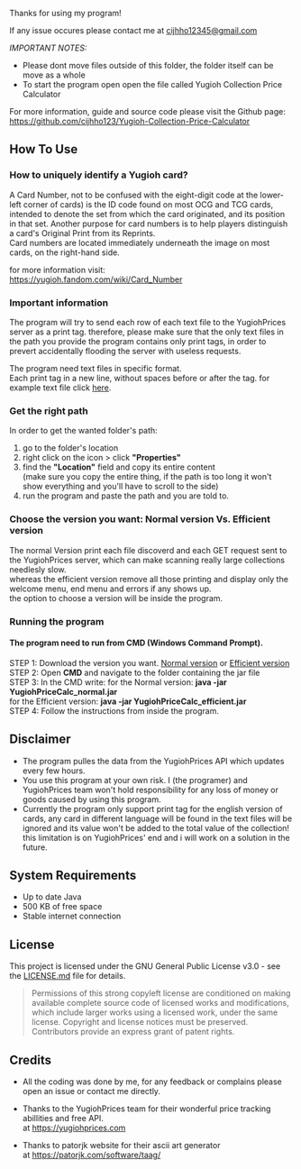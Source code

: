 Thanks for using my program!

If any issue occures please contact me at cijhho12345@gmail.com

*IMPORTANT NOTES:*
- Please dont move files outside of this folder, the folder itself can be move as a whole
- To start the program open open the file called Yugioh Collection Price Calculator 

For more information, guide and source code please visit the Github page:
https://github.com/cijhho123/Yugioh-Collection-Price-Calculator

## How To Use

### How to uniquely identify a Yugioh card?
A Card Number, not to be confused with the eight-digit code at the lower-left corner of cards) is the ID code found on most OCG and TCG cards, intended to denote the set from which the card originated, and its position in that set. Another purpose for card numbers is to help players distinguish a card's Original Print from its Reprints. </br>
Card numbers are located immediately underneath the image on most cards, on the right-hand side.

for more information visit: </br>
https://yugioh.fandom.com/wiki/Card_Number

### Important information
The program will try to send each row of each text file to the YugiohPrices server as a print tag. therefore, please make sure that the only text files in the path you provide the program contains only print tags, in order to prevert accidentally flooding the server with useless requests.

The program need text files in specific format. </br> 
Each print tag in a new line, without spaces before or after the tag. for example text file click [here](/recources/assets/example.txt).

### Get the right path
In order to get the wanted folder's path:
1. go to the folder's location
2. right click on the icon > click <b>"Properties"</b>
3. find the <b>"Location"</b> field and copy its entire content </br>
 (make sure you copy the entire thing, if the path is too long it won't show everything and you'll have to scroll to the side)
4. run the program and paste the path and you are told to.

### Choose the version you want: Normal version Vs. Efficient version
The normal Version print each file discoverd and each GET request sent to the YugiohPrices server, which can make scanning really large collections needlesly slow.</br>
whereas the efficient version remove all those printing and display only the welcome menu, end menu and errors if any shows up.</br>
the option to choose a version will be inside the program.</br>

### Running the program
#### The program need to run from CMD (Windows Command Prompt). </br>
STEP 1: Download the version you want. [Normal version](/assets/YugiohPriceCalc_normal) or [Efficient version](/recources/jar/YugiohPriceCalc_efficient)</br>
STEP 2: Open <b>CMD</b> and navigate to the folder containing the jar file</br>
STEP 3: In the CMD write: 	for the Normal version:		<b>java -jar YugiohPriceCalc_normal.jar</b></br>
							for the Efficient version:	<b>java -jar YugiohPriceCalc_efficient.jar</b></br>
STEP 4: Follow the instructions from inside the program.


## Disclaimer
- The program pulles the data from the YugiohPrices API which updates every few hours.
- You use this program at your own risk. I (the programer) and YugiohPrices team won't hold responsibility for any loss of money or goods caused by using this program.
- Currently the program only support print tag for the english version of cards, any card in different language will be found in the text files will be ignored and its value won't be added to the total value of the collection! this limitation is on YugiohPrices' end and i will work on a solution in the future.
 

## System Requirements
- Up to date Java
- 500 KB of free space
- Stable internet connection

## License
This project is licensed under the GNU General Public License v3.0 - see the [LICENSE.md](LICENSE) file for details. </br>
> Permissions of this strong copyleft license are conditioned on making available complete source code of licensed works and modifications, which include larger works using a licensed work, under the same license. Copyright and license notices must be preserved. Contributors provide an express grant of patent rights.

## Credits
- All the coding was done by me, for any feedback or complains please open an issue or contact me directly.

- Thanks to the YugiohPrices team for their wonderful price tracking abillities and free API. </br>
at https://yugiohprices.com

- Thanks to patorjk website for their ascii art generator </br>
at https://patorjk.com/software/taag/ 
